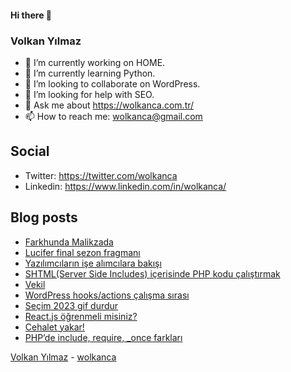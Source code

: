 #### Hi there 👋

### Volkan Yılmaz

- 🔭 I’m currently working on HOME.
- 🌱 I’m currently learning Python.
- 👯 I’m looking to collaborate on WordPress.
- 🤔 I’m looking for help with SEO.
- 💬 Ask me about https://wolkanca.com.tr/
- 📫 How to reach me: wolkanca@gmail.com

## Social
- Twitter: https://twitter.com/wolkanca
- Linkedin: https://www.linkedin.com/in/wolkanca/



## Blog posts
<!-- BLOG-POST-LIST:START -->
- [Farkhunda Malikzada](https://wolkanca.com.tr/farkhunda-malikzada/)
- [Lucifer final sezon fragmanı](https://wolkanca.com.tr/lucifer-final-sezon-fragmani/)
- [Yazılımcıların işe alımcılara bakışı](https://wolkanca.com.tr/yazilimcilarin-ise-alimcilara-bakisi/)
- [SHTML(Server Side Includes) içerisinde PHP kodu çalıştırmak](https://wolkanca.com.tr/shtmlserver-side-includes-icerisinde-php-kodu-calistirmak/)
- [Vekil](https://wolkanca.com.tr/vekil/)
- [WordPress hooks/actions çalışma sırası](https://wolkanca.com.tr/wordpress-hooks-actions-calisma-sirasi/)
- [Seçim 2023 gif durdur](https://wolkanca.com.tr/secim-2023-gif-durdur/)
- [React.js öğrenmeli misiniz?](https://wolkanca.com.tr/react-js-ogrenmeli-misiniz/)
- [Cehalet yakar!](https://wolkanca.com.tr/cehalet-yakar/)
- [PHP’de include, require, _once farkları](https://wolkanca.com.tr/phpde-include-require-_once-farklari/)
<!-- BLOG-POST-LIST:END -->


[Volkan Yılmaz](https://volkanyilmaz.com.tr/) - [wolkanca](https://wolkanca.com.tr/)
